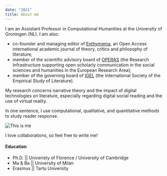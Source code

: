 ```yaml
---
date: "2021"
title: About me
---
```


I am an Assistant Professor in Computational Humanities at the University of Groningen (NL). I am also:
-	co-founder and managing editor of [Enthymema](https://riviste.unimi.it/index.php/enthymema/index), an Open Access international academic journal of theory, critics and philosophy of literature;
-	member of the scientific advisory board of [OPERAS](https://www.operas-eu.org) (the Research Infrastructure supporting open scholarly communication in the social sciences and humanities in the European Research Area);
-	member of the governing board of [IGEL](https://igelsociety.org) (the International Society of the Empirical Study of Literature).

My research concerns narrative theory and the impact of digital technologies on literature, especially regarding digital social reading and the use of virtual reality. 

In one sentence, I use computational, qualitative, and quantitative methods to study reader response.


![This is me][1]

I love collaborations, so feel free to write me!

#### Education

* Ph.D. || Univeristy of Florence / University of Cambridge
* Ma & Ba || University of Milan
* Erasmus || Tartu University

[1]: /img/about.jpg
